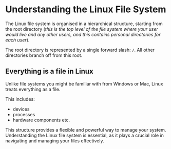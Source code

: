 # Understanding the Linux File System

The Linux file system is organised in a hierarchical structure, starting from the root directory (*this is the top level of the file system where your user would live and any other users, and this contains personal directories for each user*).

The root directory is represented by a single forward slash: `/`. All other directories branch off from this root.

## Everything is a file in Linux

Unlike file systems you might be familiar with from Windows or Mac, Linux treats everything as a file.

This includes: 
- devices
- processes
- hardware components etc.

This structure provides a flexible and powerful way to manage your system. Understanding the Linux file system is essential, as it plays a crucial role in navigating and managing your files effectively.


